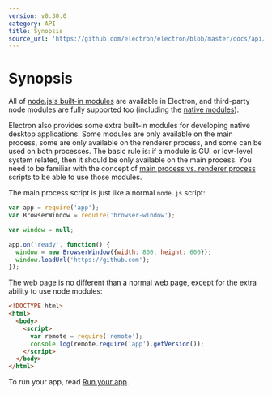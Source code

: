 ```yaml
---
version: v0.30.0
category: API
title: Synopsis
source_url: 'https://github.com/electron/electron/blob/master/docs/api/synopsis.md'
---
```


# Synopsis

All of [node.js's built-in modules](http://nodejs.org/api/) are available in
Electron, and third-party node modules are fully supported too (including the
[native modules](http://electron.atom.io/docs/v0.30.0/tutorial/using-native-node-modules)).

Electron also provides some extra built-in modules for developing native
desktop applications. Some modules are only available on the main process, some
are only available on the renderer process, and some can be used on both processes.
The basic rule is: if a module is GUI or low-level system related, then it should
be only available on the main process. You need to be familiar with the concept of
[main process vs. renderer process](http://electron.atom.io/docs/v0.30.0/tutorial/quick-start#the-main-process)
scripts to be able to use those modules.

The main process script is just like a normal `node.js` script:

```javascript
var app = require('app');
var BrowserWindow = require('browser-window');

var window = null;

app.on('ready', function() {
  window = new BrowserWindow({width: 800, height: 600});
  window.loadUrl('https://github.com');
});
```

The web page is no different than a normal web page, except for the extra
ability to use node modules:

```html
<!DOCTYPE html>
<html>
  <body>
    <script>
      var remote = require('remote');
      console.log(remote.require('app').getVersion());
    </script>
  </body>
</html>
```

To run your app, read [Run your app](http://electron.atom.io/docs/v0.30.0/tutorial/quick-start#run-your-app).

